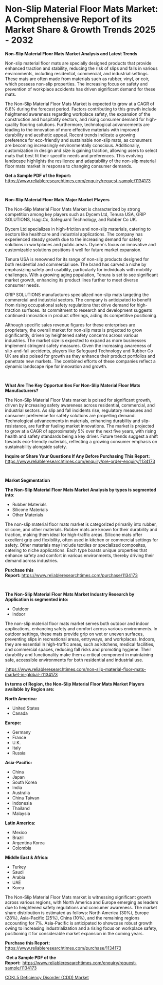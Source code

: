 <p><h1>Non-Slip Material Floor Mats Market: A Comprehensive Report of its Market Share & Growth Trends 2025 - 2032</h1></p><p><strong>Non-Slip Material Floor Mats Market Analysis and Latest Trends</strong></p>
<p><p>Non-slip material floor mats are specially designed products that provide enhanced traction and stability, reducing the risk of slips and falls in various environments, including residential, commercial, and industrial settings. These mats are often made from materials such as rubber, vinyl, or coir, which possess non-slip properties. The increasing focus on safety and prevention of workplace accidents has driven significant demand for these mats.</p><p>The Non-Slip Material Floor Mats Market is expected to grow at a CAGR of 6.6% during the forecast period. Factors contributing to this growth include heightened awareness regarding workplace safety, the expansion of the construction and hospitality sectors, and rising consumer demand for high-quality flooring solutions. Furthermore, technological advancements are leading to the innovation of more effective materials with improved durability and aesthetic appeal. Recent trends indicate a growing preference for eco-friendly and sustainable non-slip mats, as consumers are becoming increasingly environmentally conscious. Additionally, customization in design and size is gaining traction, allowing users to select mats that best fit their specific needs and preferences. This evolving landscape highlights the resilience and adaptability of the non-slip material floor mats market in response to changing consumer demands.</p></p>
<p><strong>Get a Sample PDF of the Report:&nbsp;</strong> <a href="https://www.reliableresearchtimes.com/enquiry/request-sample/1134173?utm_campaign=3085&utm_medium=2&utm_source=Github&utm_content=ia&utm_term=25032025&utm_id=non-slip-material-floor-mats">https://www.reliableresearchtimes.com/enquiry/request-sample/1134173</a></p>
<p>&nbsp;</p>
<p><strong>Non-Slip Material Floor Mats Major Market Players</strong></p>
<p><p>The Non-Slip Material Floor Mats Market is characterized by strong competition among key players such as Dycem Ltd, Tenura USA, GRIP SOLUTIONS, Isagi.Co, Safeguard Technology, and Rubber Co UK. </p><p>Dycem Ltd specializes in high-friction and non-slip materials, catering to sectors like healthcare and industrial applications. The company has experienced steady growth due to the increasing demand for safety solutions in workplaces and public areas. Dycem's focus on innovative and customizable solutions positions it well for future market expansion.</p><p>Tenura USA is renowned for its range of non-slip products designed for both residential and commercial use. The brand has carved a niche by emphasizing safety and usability, particularly for individuals with mobility challenges. With a growing aging population, Tenura is set to see significant market growth, enhancing its product lines further to meet diverse consumer needs.</p><p>GRIP SOLUTIONS manufactures specialized non-slip mats targeting the commercial and industrial sectors. The company is anticipated to benefit from rising occupational safety regulations that drive demand for high-traction surfaces. Its commitment to research and development suggests continued innovation in product offerings, aiding its competitive positioning.</p><p>Although specific sales revenue figures for these enterprises are proprietary, the overall market for non-slip mats is projected to grow significantly, driven by heightened safety concerns across various industries. The market size is expected to expand as more businesses implement stringent safety measures. Given the increasing awareness of slip-and-fall accidents, players like Safeguard Technology and Rubber Co UK are also poised for growth as they enhance their product portfolios and penetrate new markets. The combined efforts of these companies reflect a dynamic landscape ripe for innovation and growth.</p></p>
<p>&nbsp;</p>
<p><strong>What Are The Key Opportunities For Non-Slip Material Floor Mats Manufacturers?</strong></p>
<p><p>The Non-Slip Material Floor Mats market is poised for significant growth, driven by increasing safety awareness across residential, commercial, and industrial sectors. As slip and fall incidents rise, regulatory measures and consumer preference for safety solutions are propelling demand. Technological advancements in materials, enhancing durability and slip-resistance, are further fueling market innovations. The market is projected to grow at a CAGR of approximately 5% over the next five years, with rising health and safety standards being a key driver. Future trends suggest a shift towards eco-friendly materials, reflecting a growing consumer emphasis on sustainability alongside safety.</p></p>
<p><strong>Inquire or Share Your Questions If Any Before Purchasing This Report:</strong> <a href="https://www.reliableresearchtimes.com/enquiry/pre-order-enquiry/1134173?utm_campaign=3085&utm_medium=2&utm_source=Github&utm_content=ia&utm_term=25032025&utm_id=non-slip-material-floor-mats">https://www.reliableresearchtimes.com/enquiry/pre-order-enquiry/1134173</a></p>
<p>&nbsp;</p>
<p><strong>Market Segmentation</strong></p>
<p><strong>The Non-Slip Material Floor Mats Market Analysis by types is segmented into:</strong></p>
<p><ul><li>Rubber Materials</li><li>Silicone Materials</li><li>Other Materials</li></ul></p>
<p><p>The non-slip material floor mats market is categorized primarily into rubber, silicone, and other materials. Rubber mats are known for their durability and traction, making them ideal for high-traffic areas. Silicone mats offer excellent grip and flexibility, often used in kitchen or commercial settings for safety. Other materials may include textiles or specialized composites, catering to niche applications. Each type boasts unique properties that enhance safety and comfort in various environments, thereby driving their demand across industries.</p></p>
<p><strong>Purchase this Report:&nbsp;</strong><a href="https://www.reliableresearchtimes.com/purchase/1134173?utm_campaign=3085&utm_medium=2&utm_source=Github&utm_content=ia&utm_term=25032025&utm_id=non-slip-material-floor-mats">https://www.reliableresearchtimes.com/purchase/1134173</a></p>
<p>&nbsp;</p>
<p><strong>The Non-Slip Material Floor Mats Market Industry Research by Application is segmented into:</strong></p>
<p><ul><li>Outdoor</li><li>Indoor</li></ul></p>
<p><p>The non-slip material floor mats market serves both outdoor and indoor applications, enhancing safety and comfort across various environments. In outdoor settings, these mats provide grip on wet or uneven surfaces, preventing slips in recreational areas, entryways, and workplaces. Indoors, they are essential in high-traffic areas, such as kitchens, medical facilities, and commercial spaces, reducing fall risks and promoting hygiene. Their durability and functionality make them a critical component in maintaining safe, accessible environments for both residential and industrial use.</p></p>
<p><a href="https://www.reliableresearchtimes.com/non-slip-material-floor-mats-market-in-global-r1134173?utm_campaign=3085&utm_medium=2&utm_source=Github&utm_content=ia&utm_term=25032025&utm_id=non-slip-material-floor-mats">&nbsp;https://www.reliableresearchtimes.com/non-slip-material-floor-mats-market-in-global-r1134173</a></p>
<p><strong>In terms of Region, the Non-Slip Material Floor Mats Market Players available by Region are:</strong></p>
<p>
    <p> <strong> North America: </strong>
        <ul>
            <li>United States</li>
            <li>Canada</li>
        </ul>
        </p> 
    <p> <strong> Europe: </strong>
        <ul>
            <li>Germany</li>
            <li>France</li>
            <li>U.K.</li>
            <li>Italy</li>
            <li>Russia</li>
        </ul>
        </p> 
    <p> <strong> Asia-Pacific: </strong>
        <ul>
            <li>China</li>
            <li>Japan</li>
            <li>South Korea</li>
            <li>India</li>
            <li>Australia</li>
            <li>China Taiwan</li>
            <li>Indonesia</li>
            <li>Thailand</li>
            <li>Malaysia</li>
        </ul>
        </p> 
    <p> <strong> Latin America: </strong>
        <ul>
            <li>Mexico</li>
            <li>Brazil</li>
            <li>Argentina Korea</li>
            <li>Colombia</li>
        </ul>
        </p> 
    <p> <strong> Middle East & Africa: </strong>
        <ul>
            <li>Turkey</li>
            <li>Saudi</li>
            <li>Arabia</li>
            <li>UAE</li>
            <li>Korea</li>
        </ul>
    </p>
    </p>
<p><p>The Non-Slip Material Floor Mats market is witnessing significant growth across various regions, with North America and Europe emerging as leaders due to heightened safety regulations and consumer awareness. The market share distribution is estimated as follows: North America (30%), Europe (28%), Asia-Pacific (25%), China (10%), and the remaining regions accounting for 7%. Asia-Pacific is anticipated to showcase robust growth owing to increasing industrialization and a rising focus on workplace safety, positioning it for considerable market expansion in the coming years.</p></p>
<p><strong>Purchase this Report: </strong><a href="https://www.reliableresearchtimes.com/purchase/1134173?utm_campaign=3085&utm_medium=2&utm_source=Github&utm_content=ia&utm_term=25032025&utm_id=non-slip-material-floor-mats">https://www.reliableresearchtimes.com/purchase/1134173</a></p>
<p>&nbsp;<strong>Get a Sample PDF of the Report:&nbsp;&nbsp;</strong><a href="https://www.reliableresearchtimes.com/enquiry/request-sample/1134173?utm_campaign=3085&utm_medium=2&utm_source=Github&utm_content=ia&utm_term=25032025&utm_id=non-slip-material-floor-mats">https://www.reliableresearchtimes.com/enquiry/request-sample/1134173</a></p>
<p><strong></strong></p>
<p><p><a href="https://github.com/kaloyhboosh/Market-Research-Report-List-1/blob/main/cdkl5-deficiency-disorder-cdd-market.md?utm_campaign=3085&utm_medium=2&utm_source=Github&utm_content=ia&utm_term=25032025&utm_id=non-slip-material-floor-mats">CDKL5 Deficiency Disorder (CDD) Market</a></p></p>